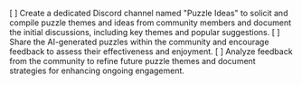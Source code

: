 [ ] Create a dedicated Discord channel named "Puzzle Ideas" to solicit and compile puzzle themes and ideas from community members and document the initial discussions, including key themes and popular suggestions.
[ ] Share the AI-generated puzzles within the community and encourage feedback to assess their effectiveness and enjoyment.
[ ] Analyze feedback from the community to refine future puzzle themes and document strategies for enhancing ongoing engagement.